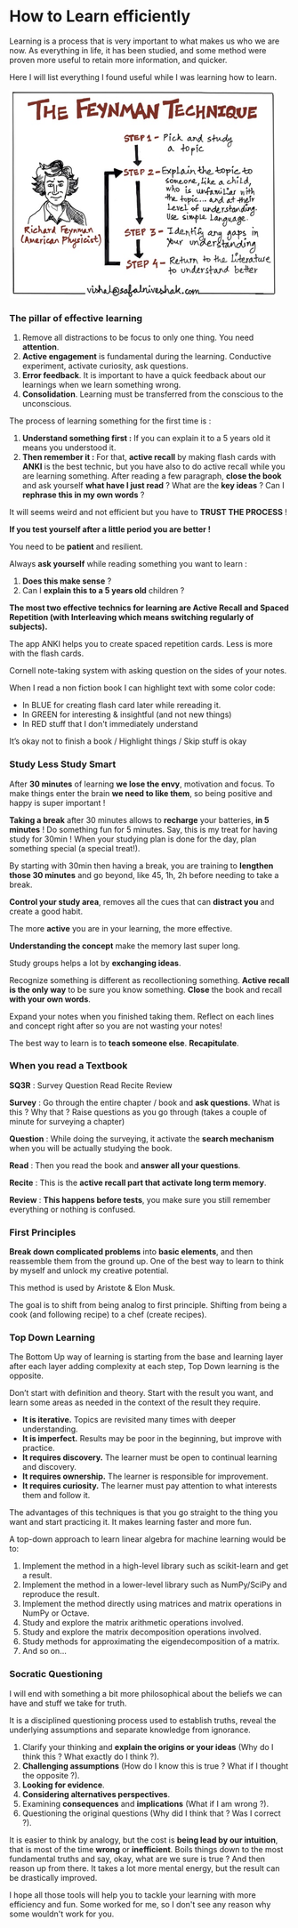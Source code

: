 <!--
.. title: How to Learn efficiently
.. slug: how-to-learn-efficiently
.. date: 2021-09-06 11:38:28 UTC+02:00
.. tags: learning, self-development
.. category: tutorial
.. link:
.. description: Scientific methods to improve learning.
.. previewimage: /images/learning.jpg
.. type: text
.. medium: yes
-->

# **How to Learn efficiently**

Learning is a process that is very important to what makes us who we are now. As everything in life, it has been studied, and some method were proven more useful to retain more information, and quicker.

Here I will list everything I found useful while I was learning how to learn.

![Steps for the feynman methods](/images/learning/feynman.png)

<!-- TEASER_END -->

### The pillar of effective learning

1. Remove all distractions to be focus to only one thing. You need **attention**.
2. **Active engagement** is fundamental during the learning. Conductive experiment, activate curiosity, ask questions.
3. **Error feedback**. It is important to have a quick feedback about our learnings when we learn something wrong.
4. **Consolidation**. Learning must be transferred from the conscious to the unconscious.

The process of learning something for the first time is :

1. **Understand something first :**
If you can explain it to a 5 years old it means you understood it.
2. **Then remember it :**
For that, **active recall** by making flash cards with **ANKI** is the best technic, but you have also to do active recall while you are learning something. After reading a few paragraph, **close the book** and ask yourself **what have I just read** ? What are the **key ideas** ? Can I **rephrase this in my own words** ?

It will seems weird and not efficient but you have to **TRUST THE PROCESS** !

**If you test yourself after a little period you are better !**

You need to be **patient** and resilient.

Always **ask yourself** while reading something you want to learn :

1. **Does this make sense** ?
2. Can I **explain this to a 5 years old** children ?

**The most two effective technics for learning are Active Recall and Spaced Repetition (with Interleaving which means switching regularly of subjects).**

The app ANKI helps you to create spaced repetition cards. Less is more with the flash cards.

Cornell note-taking system with asking question on the sides of your notes.

When I read a non fiction book I can highlight text with some color code:

- In BLUE for creating flash card later while rereading it.
- In GREEN for interesting & insightful (and not new things)
- In RED stuff that I don't immediately understand

It’s okay not to finish a book / Highlight things / Skip stuff is okay

### **Study Less Study Smart**

After **30 minutes** of learning **we lose the envy**, motivation and focus. To make things enter the brain **we need to like them**, so being positive and happy is super important !

**Taking a break** after 30 minutes allows to **recharge** your batteries, **in 5 minutes** ! Do something fun for 5 minutes. Say, this is my treat for having study for 30min ! When your studying plan is done for the day, plan something special (a special treat!).

By starting with 30min then having a break, you are training to **lengthen those 30 minutes** and go beyond, like 45, 1h, 2h before needing to take a break.

**Control your study area**, removes all the cues that can **distract you** and create a good habit.

The more **active** you are in your learning, the more effective.

**Understanding the concept** make the memory last super long.

Study groups helps a lot by **exchanging ideas**.

Recognize something is different as recollectioning something. **Active recall is the only way** to be sure you know something. **Close** the book and recall **with your own words**.

Expand your notes when you finished taking them. Reflect on each lines and concept right after so you are not wasting your notes!

The best way to learn is to **teach someone else**. **Recapitulate**.

### When you read a Textbook

**SQ3R** : Survey Question Read Recite Review

**Survey** : Go through the entire chapter / book and **ask questions**. What is this ? Why that ? Raise questions as you go through (takes a couple of minute for surveying a chapter)

**Question** : While doing the surveying, it activate the **search mechanism** when you will be actually studying the book.

**Read** : Then you read the book and **answer all your questions**.

**Recite** : This is the **active recall part that activate long term memory**.

**Review** : **This happens before tests**, you make sure you still remember everything or nothing is confused.

### First Principles

**Break down complicated problems** into **basic elements**, and then reassemble them from the ground up. One of the best way to learn to think by myself and unlock my creative potential.

This method is used by Aristote & Elon Musk.

The goal is to shift from being analog to first principle. Shifting from being a cook (and following recipe) to a chef (create recipes).

### Top Down Learning

The Bottom Up way of learning is starting from the base and learning layer after each layer adding complexity at each step, Top Down learning is the opposite.

Don’t start with definition and theory. Start with the result you want, and learn some areas as needed in the context of the result they require.

- **It is iterative.** Topics are revisited many times with deeper understanding.
- **It is imperfect.** Results may be poor in the beginning, but improve with practice.
- **It requires discovery.** The learner must be open to continual learning and discovery.
- **It requires ownership.** The learner is responsible for improvement.
- **It requires curiosity.** The learner must pay attention to what interests them and follow it.

The advantages of this techniques is that you go straight to the thing you want and start practicing it. It makes learning faster and more fun.

A top-down approach to learn linear algebra for machine learning would be to:

1. Implement the method in a high-level library such as scikit-learn and get a result.
2. Implement the method in a lower-level library such as NumPy/SciPy and reproduce the result.
3. Implement the method directly using matrices and matrix operations in NumPy or Octave.
4. Study and explore the matrix arithmetic operations involved.
5. Study and explore the matrix decomposition operations involved.
6. Study methods for approximating the eigendecomposition of a matrix.
7. And so on…

### **Socratic Questioning**

I will end with something a bit more philosophical about the beliefs we can have and stuff we take for truth.

It is a disciplined questioning process used to establish truths, reveal the underlying assumptions and separate knowledge from ignorance.

1. Clarify your thinking and **explain the origins or your ideas** (Why do I think this ? What exactly do I think ?).
2. **Challenging assumptions** (How do I know this is true ? What if I thought the opposite ?).
3. **Looking for evidence**.
4. **Considering alternatives perspectives**.
5. Examining **consequences** and **implications** (What if I am wrong ?).
6. Questioning the original questions (Why did I think that ? Was I correct ?).

It is easier to think by analogy, but the cost is **being lead by our intuition**, that is most of the time **wrong** or **inefficient**. Boils things down to the most fundamental truths and say, okay, what are we sure is true ? And then reason up from there. It takes a lot more mental energy, but the result can be drastically improved.

I hope all those tools will help you to tackle your learning with more efficiency and fun. Some worked for me, so I don't see any reason why some wouldn't work for you.
